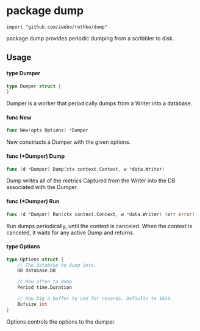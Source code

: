 # package dump

`import "github.com/zeebo/rothko/dump"`

package dump provides periodic dumping from a scribbler to disk.

## Usage

#### type Dumper

```go
type Dumper struct {
}
```

Dumper is a worker that periodically dumps from a Writer into a database.

#### func  New

```go
func New(opts Options) *Dumper
```
New constructs a Dumper with the given options.

#### func (*Dumper) Dump

```go
func (d *Dumper) Dump(ctx context.Context, w *data.Writer)
```
Dump writes all of the metrics Captured from the Writer into the DB associated
with the Dumper.

#### func (*Dumper) Run

```go
func (d *Dumper) Run(ctx context.Context, w *data.Writer) (err error)
```
Run dumps periodically, until the context is canceled. When the context is
canceled, it waits for any active Dump and returns.

#### type Options

```go
type Options struct {
	// The database to dump into.
	DB database.DB

	// How often to dump.
	Period time.Duration

	// How big a buffer to use for records. Defaults to 1024.
	Bufsize int
}
```

Options controls the options to the dumper.
